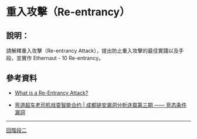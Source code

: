 # 重入攻擊（Re-entrancy）

## 說明：
請解釋重入攻擊（Re-entrancy Attack），提出防止重入攻擊的最佳實踐以及手段，並實作 Ethernaut - 10 Re-entrancy。


## 參考資料
- [What is a Re-Entrancy Attack?](https://quantstamp.com/blog/what-is-a-re-entrancy-attack)

- [弯道超车老司机戏耍智能合约 | 成都链安漏洞分析连载第三期 —— 竞态条件漏洞](https://mp.weixin.qq.com/s/WWouXpxoejY_2oRs9TS38Q)


---
[回階段二](./README.md)
